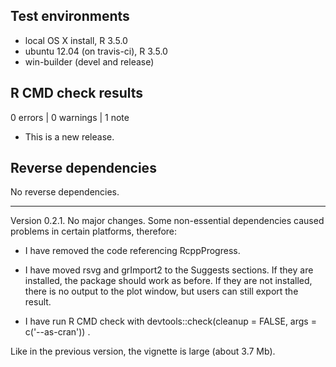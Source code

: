 ## Test environments
* local OS X install, R 3.5.0
* ubuntu 12.04 (on travis-ci), R 3.5.0
* win-builder (devel and release)

## R CMD check results

0 errors | 0 warnings | 1 note

* This is a new release.

## Reverse dependencies

No reverse dependencies.

---

Version 0.2.1. No major changes. Some non-essential dependencies caused problems in certain platforms, therefore:


* I have removed the code referencing RcppProgress.

* I have moved rsvg and grImport2 to the Suggests sections. If they are installed, the package should work as before. If they are not installed, there is no output to the plot window, but users can still export the result.

* I have run R CMD check with devtools::check(cleanup = FALSE, args = c('--as-cran')) .
  
Like in the previous version, the vignette is large (about 3.7 Mb).


